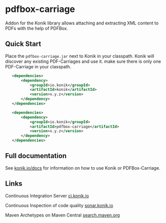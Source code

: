 pdfbox-carriage
===============

Addon for the Konik library allows attaching and extracting XML content to PDFs with the help of PDFBox.


Quick Start
-----------
Place the ``pdfbox-carriage.jar`` next to Konik in your classpath. Konik will discover any existing PDF-Carriages and use it.
make sure there is only one PDF-Carriage in your classpath.

```xml
   <dependencies>
       <dependency>
           <groupId>io.konik</groupId>
           <artifactId>konik</artifactId>
           <version>x.y.z</version>
       </dependency>
   </dependencies>

   <dependencies>
       <dependency>
           <groupId>io.konik</groupId>
           <artifactId>pdfbox-carriage</artifactId>
           <version>x.y.z</version>
       </dependency>
   </dependencies>
```

Full documentation
-------------
See [konik.io/docs](http://konik.io/docs) for information on how to use Konik or PDFBox-Carriage.

Links
-------------
Continuous Integration Server [ci.konik.io](http://ci.konik.io)

Continuous Inspection of code quality [sonar.konik.io](http://sonar.konik.io)

Maven Archetypes on Maven Central [search.maven.org](http://search.maven.org/#search%7Cga%7C1%7Cg%3A%22io.konik%22)